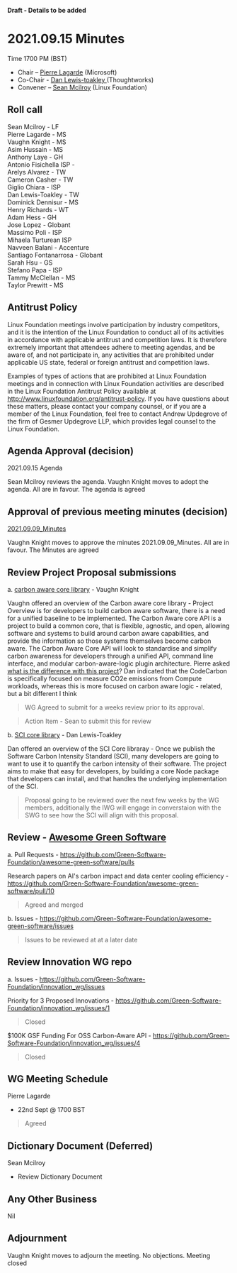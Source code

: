 
**Draft - Details to be added**

# 2021.09.15 Minutes
Time 1700 PM (BST)

- Chair – [Pierre Lagarde](https://www.linkedin.com/in/pierlag/) (Microsoft) 
- Co-Chair - [Dan Lewis-toakley ](https://www.linkedin.com/in/danlewistoakley/) (Thoughtworks)
- Convener – [Sean Mcilroy](https://www.linkedin.com/in/sean-mcilroy-bb3b5548/) (Linux Foundation)
  
## Roll call 
Sean Mcilroy - LF<br>
Pierre Lagarde - MS<br>
Vaughn Knight - MS<br>
Asim Hussain - MS<br>
Anthony Laye - GH <br>
Antonio Fisichella ISP - <br>
Arelys Alvarez - TW <br>
Cameron Casher - TW <br>
Giglio Chiara - ISP <br>
Dan Lewis-Toakley - TW <br>
Dominick Dennisur - MS <br>
Henry Richards - WT <br>
Adam Hess - GH <br>
Jose Lopez - Globant <br>
Massimo Poli - ISP <br>
Mihaela Turturean ISP <br>
Navveen Balani - Accenture <br>
Santiago Fontanarrosa - Globant <br>
Sarah Hsu - GS <br>
Stefano Papa - ISP <br>
Tammy McClellan - MS <br>
Taylor Prewitt - MS <br>

## Antitrust Policy
Linux Foundation meetings involve participation by industry competitors, and it is the intention of the Linux Foundation to conduct 
all of its activities in accordance with applicable antitrust and competition laws. 
It is therefore extremely important that attendees adhere to meeting agendas, and be aware of, and not participate in, any activities 
that are prohibited under applicable US state, federal or foreign antitrust and competition laws.

Examples of types of actions that are prohibited at Linux Foundation meetings and in connection with Linux Foundation activities are 
described in the Linux Foundation Antitrust Policy available at http://www.linuxfoundation.org/antitrust-policy. 
If you have questions about these matters, please contact your company counsel, or if you are a member of the Linux Foundation, 
feel free to contact Andrew Updegrove of the firm of Gesmer Updegrove LLP, which provides legal counsel to the Linux Foundation.
  
## Agenda Approval (decision) 
2021.09.15 Agenda

Sean Mcilroy reviews the agenda. Vaughn Knight moves to adopt the agenda. All are in favour. The agenda is agreed
 
## Approval of previous meeting minutes (decision)
[2021.09.09_Minutes](https://github.com/Green-Software-Foundation/innovation_wg/blob/main/Agenda_Minutes/20210908_minutes.md)

Vaughn Knight moves to approve the minutes 2021.09.09_Minutes. All are in favour. The Minutes are agreed


## Review Project Proposal submissions

a. [carbon aware core library](https://docs.google.com/document/d/1OIRxNh6s4UcLLTumYGaOh4xsh-QdFv5HfNb_IJL-eWc/edit) - Vaughn Knight

Vaughn offered an overview of the Carbon aware core library - Project Overview is for developers to build carbon aware software, there is a need for a unified baseline to be implemented.  The Carbon Aware core API is a project to build a common core, that is flexible, agnostic, and open, allowing software and systems to build around carbon aware capabilities, and provide the information so those systems themselves become carbon aware.
The Carbon Aware Core API will look to standardise and simplify carbon awareness for developers through a unified API, command line interface, and modular carbon-aware-logic plugin architecture.
Pierre asked [what is the difference with this project](http://codecarbon.io/)? Dan indicated that the CodeCarbon is specifically focused on measure CO2e emissions from Compute workloads, whereas this is more focused on carbon aware logic - related, but a bit different I think

> WG Agreed to submit for a weeks review prior to its approval.

> Action Item - Sean to submit this for review

b. [SCI core library](https://docs.google.com/document/d/1DPnH2oIki2sTIfwih0JVoX1SrFKAovjKNaUlKNttaF8/edit#) - Dan Lewis-Toakley

Dan offered an overview of the SCI Core libraray - Once we publish the Software Carbon Intensity Standard (SCI), many developers are going to want to use it to quantify the carbon intensity of their software. The project aims to make that easy for developers, by building a core Node package that developers can install, and that handles the underlying implementation of the SCI.

> Proposal going to be reviewed over the next few weeks by the WG members, additionally the IWG will engage in converstaion with the SWG to see how the SCI will align with this proposal. 

## Review - [Awesome Green Software](https://github.com/Green-Software-Foundation/awesome-green-software)

a. Pull Requests - https://github.com/Green-Software-Foundation/awesome-green-software/pulls

Research papers on AI's carbon impact and data center cooling efficiency - https://github.com/Green-Software-Foundation/awesome-green-software/pull/10
> Agreed and merged

b. Issues - https://github.com/Green-Software-Foundation/awesome-green-software/issues
> Issues to be reviewed at at a later date

## Review Innovation WG repo

a. Issues - https://github.com/Green-Software-Foundation/innovation_wg/issues

Priority for 3 Proposed Innovations - https://github.com/Green-Software-Foundation/innovation_wg/issues/1
> Closed

$100K GSF Funding For OSS Carbon-Aware API - https://github.com/Green-Software-Foundation/innovation_wg/issues/4
> Closed
> 
## WG Meeting Schedule
Pierre Lagarde
- 22nd Sept @ 1700 BST

> Agreed

## Dictionary Document (Deferred)
Sean Mcilroy
- Review Dictionary Document 

## Any Other Business
Nil

## Adjournment
Vaughn Knight moves to adjourn the meeting. No objections. Meeting closed
